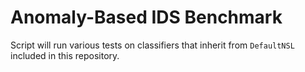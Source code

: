 # Anomaly-Based IDS Benchmark

Script will run various tests on classifiers that inherit from `DefaultNSL` included in this repository.
